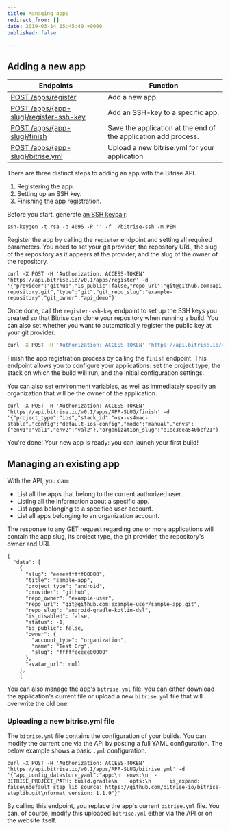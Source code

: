 ```yaml
---
title: Managing apps
redirect_from: []
date: 2019-03-14 15:45:40 +0000
published: false

---
```

## Adding a new app

| Endpoints | Function |
| --- | --- |
| [POST /apps/register](https://api-docs.bitrise.io/#/app-setup/app-create) | Add a new app. |
| [POST /apps/{app-slug}/register-ssh-key](https://api-docs.bitrise.io/#/app-setup/ssh-key-create) | Add an SSH-key to a specific app. |
| [POST /apps/{app-slug}/finish](https://api-docs.bitrise.io/#/app-setup/app-finish) | Save the application at the end of the application add process. |
| [POST /apps/{app-slug}/bitrise.yml](https://api-docs.bitrise.io/#/app-setup/app-config-create) | Upload a new bitrise.yml for your application |

There are three distinct steps to adding an app with the Bitrise API.

1. Registering the app.
2. Setting up an SSH key.
3. Finishing the app registration.

Before you start, generate [an SSH keypair](/faq/how-to-generate-ssh-keypair/):

    ssh-keygen -t rsa -b 4096 -P '' -f ./bitrise-ssh -m PEM  

Register the app by calling the `register` endpoint and setting all required parameters. You need to set your git provider, the repository URL, the slug of the repository as it appears at the provider, and the slug of the owner of the repository.

    curl -X POST -H 'Authorization: ACCESS-TOKEN' 'https://api.bitrise.io/v0.1/apps/register' -d '{"provider":"github","is_public":false,"repo_url":"git@github.com:api_demo/example-repository.git","type":"git","git_repo_slug":"example-repository","git_owner":"api_demo"}'

Once done, call the `register-ssh-key` endpoint to set up the SSH keys you created so that Bitrise can clone your repository when running a build. You can also set whether you want to automatically register the public key at your git provider.

```bash
curl -X POST -H 'Authorization: ACCESS-TOKEN' 'https://api.bitrise.io/v0.1/apps/APP-SLUG/register-ssh-key' -d '{"auth_ssh_private_key":"your-private-ssh-key","auth_ssh_public_key":"your-public-ssh-key","is_register_key_into_provider_service":false}'
```

Finish the app registration process by calling the `finish` endpoint. This endpoint allows you to configure your applications: set the project type, the stack on which the build will run, and the initial configuration settings. 

You can also set environment variables, as well as immediately specify an organization that will be the owner of the application.

    curl -X POST -H 'Authorization: ACCESS-TOKEN' 'https://api.bitrise.io/v0.1/apps/APP-SLUG/finish' -d '{"project_type":"ios","stack_id":"osx-vs4mac-stable","config":"default-ios-config","mode":"manual","envs":{"env1":"val1","env2":"val2"},"organization_slug":"e1ec3dea540bcf21"}'

You're done! Your new app is ready: you can launch your first build!

## Managing an existing app

With the API, you can:

* List all the apps that belong to the current authorized user.
* Listing all the information about a specific app.
* List apps belonging to a specified user account.
* List all apps belonging to an organization account.

The response to any GET request regarding one or more applications will contain the app slug, its project type, the git provider, the repository's owner and URL

    {
      "data": [
        {
          "slug": "eeeeefffff00000",
          "title": "sample-app",
          "project_type": "android",
          "provider": "github",
          "repo_owner": "example-user",
          "repo_url": "git@github.com:example-user/sample-app.git",
          "repo_slug": "android-gradle-kotlin-dsl",
          "is_disabled": false,
          "status": -1,
          "is_public": false,
          "owner": {
            "account_type": "organization",
            "name": "Test Org",
            "slug": "fffffeeeee00000"
          },
          "avatar_url": null
        },
        {

You can also manage the app's `bitrise.yml` file: you can either download the application's current file or upload a new `bitrise.yml` file that will overwrite the old one.

### Uploading a new bitrise.yml file

The `bitrise.yml` file contains the configuration of your builds. You can modify the current one via the API by posting a full YAML configuration. The below example shows a basic `.yml` configuration.

    curl -X POST -H 'Authorization: ACCESS-TOKEN' 'https://api.bitrise.io/v0.1/apps/APP-SLUG/bitrise.yml' -d '{"app_config_datastore_yaml":"app:\n  envs:\n  - BITRISE_PROJECT_PATH: build.gradle\n    opts:\n      is_expand: false\ndefault_step_lib_source: https://github.com/bitrise-io/bitrise-steplib.git\nformat_version: 1.1.9"}'

By calling this endpoint, you replace the app's current `bitrise.yml` file. You can, of course, modify this uploaded `bitrise.yml` either via the API or on the website itself.